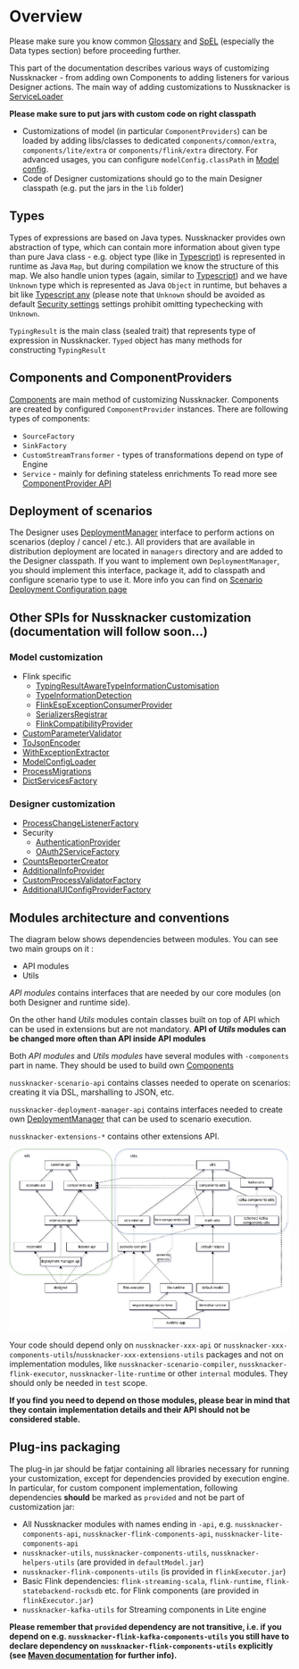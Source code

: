 # Overview

Please make sure you know common [Glossary](../about/GLOSSARY.md) and [SpEL](../scenarios_authoring/Spel.md) (especially the Data types section) before proceeding further.

This part of the documentation describes various ways of customizing Nussknacker - from adding own Components to adding listeners for various Designer actions. 
The main way of adding customizations to Nussknacker is [ServiceLoader](https://docs.oracle.com/en/java/javase/11/docs/api/java.base/java/util/ServiceLoader.html) 

**Please make sure to put jars with custom code on right classpath**
- Customizations of model (in particular `ComponentProviders`) can be loaded by adding libs/classes to dedicated `components/common/extra`, 
  `components/lite/extra` or `components/flink/extra` directory. For advanced usages, you can configure `modelConfig.classPath` 
  in [Model config](../configuration/model/ModelConfiguration.mdx).
- Code of Designer customizations should go to the main Designer classpath (e.g. put the jars in the `lib` folder)
 
## Types

Types of expressions are based on Java types. Nussknacker provides own abstraction of type, which can contain more information about given type than pure Java class - e.g. object type (like in [Typescript](https://www.typescriptlang.org/docs/handbook/2/everyday-types.html#object-types)) is represented in runtime as Java `Map`, but during compilation we know the structure of this map. 
We also handle union types (again, similar to [Typescript](https://www.typescriptlang.org/docs/handbook/2/everyday-types.html#union-types)) and we have `Unknown` type which is represented as Java `Object` in runtime, but behaves a bit like [Typescript any](https://www.typescriptlang.org/docs/handbook/2/everyday-types.html#any) (please note that `Unknown` should be avoided as default [Security settings](../configuration/DesignerConfiguration.md#security) settings prohibit omitting typechecking with `Unknown`.
 
`TypingResult` is the main class (sealed trait) that represents type of expression in Nussknacker.
`Typed` object has many methods for constructing `TypingResult`
      
## Components and ComponentProviders

[Components](../about/GLOSSARY.md#component) are main method of customizing Nussknacker. Components are created by configured `ComponentProvider` instances.
There are following types of components:
- `SourceFactory`
- `SinkFactory`
- `CustomStreamTransformer` - types of transformations depend on type of Engine
- `Service` - mainly for defining stateless enrichments
To read more see [ComponentProvider API](./Components.md)

## Deployment of scenarios

The Designer uses [DeploymentManager](https://github.com/TouK/nussknacker/blob/staging/designer/deployment-manager-api/src/main/scala/pl/touk/nussknacker/engine/api/deployment/DeploymentManager.scala)
interface to perform actions on scenarios (deploy / cancel / etc.). All providers that are available in distribution deployment are located in `managers` directory and are added to the Designer classpath.
If you want to implement own `DeploymentManager`, you should implement this interface, package it, add to classpath and configure scenario type to use it. More info you can find on 
[Scenario Deployment Configuration page](../configuration/ScenarioDeploymentConfiguration.md) 

## Other SPIs for Nussknacker customization (documentation will follow soon...)

### Model customization

- Flink specific
  - [TypingResultAwareTypeInformationCustomisation](https://github.com/TouK/nussknacker/blob/staging/engine/flink/components-api/src/main/scala/pl/touk/nussknacker/engine/flink/api/typeinformation/TypingResultAwareTypeInformationCustomisation.scala)
  - [TypeInformationDetection](https://github.com/TouK/nussknacker/blob/staging/engine/flink/components-api/src/main/scala/pl/touk/nussknacker/engine/flink/api/typeinformation/TypeInformationDetection.scala)
  - [FlinkEspExceptionConsumerProvider](https://github.com/TouK/nussknacker/blob/staging/engine/flink/extensions-api/src/main/scala/pl/touk/nussknacker/engine/flink/api/exception/FlinkEspExceptionConsumer.scala)
  - [SerializersRegistrar](https://github.com/TouK/nussknacker/blob/staging/engine/flink/extensions-api/src/main/scala/pl/touk/nussknacker/engine/flink/api/serialization/SerializersRegistrar.scala)
  - [FlinkCompatibilityProvider](https://github.com/TouK/nussknacker/blob/staging/engine/flink/executor/src/main/scala/pl/touk/nussknacker/engine/process/FlinkCompatibilityProvider.scala)
- [CustomParameterValidator](https://github.com/TouK/nussknacker/blob/staging/components-api/src/main/scala/pl/touk/nussknacker/engine/api/definition/ParameterValidator.scala)
- [ToJsonEncoder](https://github.com/TouK/nussknacker/blob/staging/common-api/src/main/scala/pl/touk/nussknacker/engine/util/json/ToJsonEncoder.scala)
- [WithExceptionExtractor](https://github.com/TouK/nussknacker/blob/staging/extensions-api/src/main/scala/pl/touk/nussknacker/engine/api/exception/WithExceptionExtractor.scala)
- [ModelConfigLoader](https://github.com/TouK/nussknacker/blob/staging/extensions-api/src/main/scala/pl/touk/nussknacker/engine/modelconfig/ModelConfigLoader.scala)
- [ProcessMigrations](https://github.com/TouK/nussknacker/blob/staging/extensions-api/src/main/scala/pl/touk/nussknacker/engine/migration/ProcessMigration.scala)
- [DictServicesFactory](https://github.com/TouK/nussknacker/blob/staging/extensions-api/src/main/scala/pl/touk/nussknacker/engine/api/dict/DictServicesFactory.scala)

### Designer customization

- [ProcessChangeListenerFactory](https://github.com/TouK/nussknacker/blob/staging/designer/listener-api/src/main/scala/pl/touk/nussknacker/ui/listener/ProcessChangeListenerFactory.scala)
- Security
  - [AuthenticationProvider](https://github.com/TouK/nussknacker/blob/staging/security/src/main/scala/pl/touk/nussknacker/ui/security/api/AuthenticationProvider.scala)
  - [OAuth2ServiceFactory](https://github.com/TouK/nussknacker/blob/staging/security/src/main/scala/pl/touk/nussknacker/ui/security/oauth2/OAuth2ServiceFactory.scala)
- [CountsReporterCreator](https://github.com/TouK/nussknacker/blob/staging/designer/processReports/src/main/scala/pl/touk/nussknacker/processCounts/CountsReporter.scala)
- [AdditionalInfoProvider](https://github.com/TouK/nussknacker/blob/staging/extensions-api/src/main/scala/pl/touk/nussknacker/engine/additionalInfo/AdditionalInfoProvider.scala)
- [CustomProcessValidatorFactory](https://github.com/TouK/nussknacker/blob/staging/extensions-api/src/main/scala/pl/touk/nussknacker/engine/CustomProcessValidator.scala)
- [AdditionalUIConfigProviderFactory](https://github.com/TouK/nussknacker/blob/staging/components-api/src/main/scala/pl/touk/nussknacker/engine/api/component/AdditionalUIConfigProviderFactory.scala)
             
## Modules architecture and conventions

The diagram below shows dependencies between modules. You can see two main groups on it :
- API modules
- Utils

*API modules* contains interfaces that are needed by our core modules (on both Designer and runtime side).

On the other hand *Utils* modules contain classes built on top of API which can be used in extensions but are not mandatory. **API of *Utils* modules can be changed more often than API inside API modules**

Both *API modules* and *Utils modules* have several modules with `-components` part in name. They should be used to build own [Components](./Components.md)

`nussknacker-scenario-api` contains classes needed to operate on scenarios: creating it via DSL, marshalling to JSON, etc.

`nussknacker-deployment-manager-api` contains interfaces needed to create own  [DeploymentManager](https://github.com/TouK/nussknacker/blob/staging/designer/deployment-manager-api/src/main/scala/pl/touk/nussknacker/engine/api/deployment/DeploymentManager.scala)
that can be used to scenario execution.

`nussknacker-extensions-*` contains other extensions API.

![Modules architecture](./img/modeles-architecture.png)

Your code should depend only on `nussknacker-xxx-api` or `nussknacker-xxx-components-utils`/`nussknacker-xxx-extensions-utils` packages and not on implementation modules, like
`nussknacker-scenario-compiler`, `nussknacker-flink-executor`, `nussknacker-lite-runtime` or other `internal` modules. They should only be needed in `test` scope.

**If you find you need to depend on those modules, please bear in mind that they contain implementation details and their API should not be considered stable.**
            
## Plug-ins packaging

The plug-in jar should be fatjar containing all libraries necessary for running your customization, 
except for dependencies provided by execution engine. In particular, for custom component implementation, 
following dependencies **should** be marked as `provided` and not be part of customization jar:
- All Nussknacker modules with names ending in `-api`, e.g. `nussknacker-components-api`, `nussknacker-flink-components-api`, `nussknacker-lite-components-api`
- `nussknacker-utils`, `nussknacker-components-utils`, `nussknacker-helpers-utils` (are provided in `defaultModel.jar`)
- `nussknacker-flink-components-utils` (is provided in `flinkExecutor.jar`)
- Basic Flink dependencies: `flink-streaming-scala`, `flink-runtime`, `flink-statebackend-rocksdb` etc. for Flink components  (are provided in `flinkExecutor.jar`)
- `nussknacker-kafka-utils` for Streaming components in Lite engine

**Please remember that `provided` dependency are not transitive, i.e. if you depend on e.g. `nussknacker-flink-kafka-components-utils`
you still have to declare dependency on `nussknacker-flink-components-utils` explicitly 
(see [Maven documentation](https://maven.apache.org/guides/introduction/introduction-to-dependency-mechanism.html#dependency-scope) for further info).**
